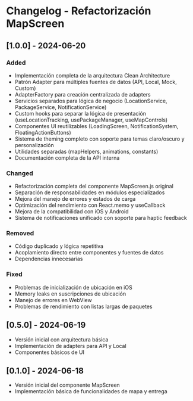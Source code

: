 # Changelog - Refactorización MapScreen

## [1.0.0] - 2024-06-20

### Added
- Implementación completa de la arquitectura Clean Architecture
- Patrón Adapter para múltiples fuentes de datos (API, Local, Mock, Custom)
- AdapterFactory para creación centralizada de adapters
- Servicios separados para lógica de negocio (LocationService, PackageService, NotificationService)
- Custom hooks para separar la lógica de presentación (useLocationTracking, usePackageManager, useMapControls)
- Componentes UI reutilizables (LoadingScreen, NotificationSystem, FloatingActionButtons)
- Sistema de theming completo con soporte para temas claro/oscuro y personalización
- Utilidades separadas (mapHelpers, animations, constants)
- Documentación completa de la API interna

### Changed
- Refactorización completa del componente MapScreen.js original
- Separación de responsabilidades en módulos especializados
- Mejora del manejo de errores y estados de carga
- Optimización del rendimiento con React.memo y useCallback
- Mejora de la compatibilidad con iOS y Android
- Sistema de notificaciones unificado con soporte para haptic feedback

### Removed
- Código duplicado y lógica repetitiva
- Acoplamiento directo entre componentes y fuentes de datos
- Dependencias innecesarias

### Fixed
- Problemas de inicialización de ubicación en iOS
- Memory leaks en suscripciones de ubicación
- Manejo de errores en WebView
- Problemas de rendimiento con listas largas de paquetes

## [0.5.0] - 2024-06-19
- Versión inicial con arquitectura básica
- Implementación de adapters para API y Local
- Componentes básicos de UI

## [0.1.0] - 2024-06-18
- Versión inicial del componente MapScreen
- Implementación básica de funcionalidades de mapa y entrega